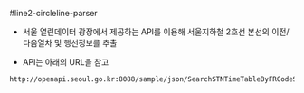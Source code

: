#line2-circleline-parser

- 서울 열린데이터 광장에서 제공하는 API를 이용해 서울지하철 2호선 본선의 이전/다음열차 및 행선정보를 추출

- API는 아래의 URL을 참고
```
http://openapi.seoul.go.kr:8088/sample/json/SearchSTNTimeTableByFRCodeService/1/1000/211/1/1/
```
